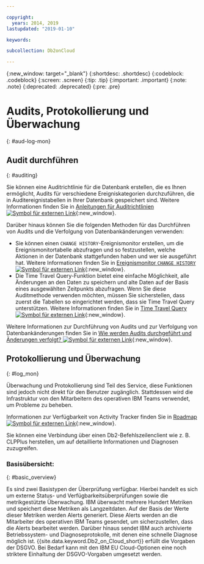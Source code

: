 ```yaml
---

copyright:
  years: 2014, 2019
lastupdated: "2019-01-10"

keywords: 

subcollection: Db2onCloud

---
```


<!-- Attribute definitions --> 
{:new_window: target="_blank"}
{:shortdesc: .shortdesc}
{:codeblock: .codeblock}
{:screen: .screen}
{:tip: .tip}
{:important: .important}
{:note: .note}
{:deprecated: .deprecated}
{:pre: .pre}

# Audits, Protokollierung und Überwachung
{: #aud-log-mon}

## Audit durchführen
{: #auditing}

Sie können eine Auditrichtlinie für die Datenbank erstellen, die es Ihnen ermöglicht, Audits für verschiedene Ereigniskategorien durchzuführen, die in Auditereignistabellen in Ihrer Datenbank gespeichert sind. Weitere Informationen finden Sie in [Anleitungen für Auditrichtlinien ![Symbol für externen Link](../../icons/launch-glyph.svg "Symbol für externen Link")](https://www.ibm.com/support/knowledgecenter/SSFMBX/com.ibm.swg.im.dashdb.security.doc/doc/audit_policy_guidelines.html){:new_window}.

Darüber hinaus können Sie die folgenden Methoden für das Durchführen von Audits und die Verfolgung von Datenbankänderungen verwenden:
* Sie können einen `CHANGE HISTORY`-Ereignismonitor erstellen, um die Ereignismonitortabelle abzufragen und so festzustellen, welche Aktionen in der Datenbank stattgefunden haben und wer sie ausgeführt hat. Weitere Informationen finden Sie in [Ereignismonitor `CHANGE HISTORY` ![Symbol für externen Link](../../icons/launch-glyph.svg "Symbol für externen Link")](https://www.ibm.com/support/knowledgecenter/en/SSEPGG_11.1.0/com.ibm.db2.luw.sql.ref.doc/doc/r0059363.html){:new_window}.
* Die Time Travel Query-Funktion bietet eine einfache Möglichkeit, alle Änderungen an den Daten zu speichern und alte Daten auf der Basis eines ausgewählten Zeitpunkts abzufragen. Wenn Sie diese Auditmethode verwenden möchten, müssen Sie sicherstellen, dass zuerst die Tabellen so eingerichtet werden, dass sie Time Travel Query unterstützen. Weitere Informationen finden Sie in [Time Travel Query ![Symbol für externen Link](../../icons/launch-glyph.svg "Symbol für externen Link")](https://developer.ibm.com/answers/questions/426878/how-do-i-use-time-travel-query-in-db2-or-db2-on-cl/){:new_window}.

Weitere Informationen zur Durchführung von Audits und zur Verfolgung von Datenbankänderungen finden Sie in [Wie werden Audits durchgeführt und Änderungen verfolgt? ![Symbol für externen Link](../../icons/launch-glyph.svg "Symbol für externen Link")](https://developer.ibm.com/answers/questions/427780/how-can-i-audit-or-track-changes-dropped-tables-to.html){:new_window}.

## Protokollierung und Überwachung
{: #log_mon}

Überwachung und Protokollierung sind Teil des Service, diese Funktionen sind jedoch nicht direkt für den Benutzer zugänglich. Stattdessen wird die Infrastruktur von den Mitarbeitern des operativen IBM Teams verwendet, um Probleme zu beheben.  

Informationen zur Verfügbarkeit von Activity Tracker finden Sie in [Roadmap ![Symbol für externen Link](../../icons/launch-glyph.svg "Symbol für externen Link")](https://ibm.biz/db2oncloud-roadmap){:new_window}.

Sie können eine Verbindung über einen Db2-Befehlszeilenclient wie z. B. CLPPlus herstellen, um auf detaillierte Informationen und Diagnosen zuzugreifen.

### Basisübersicht:
{: #basic_overview}

Es sind zwei Basistypen der Überprüfung verfügbar. Hierbei handelt es sich um externe Status- und Verfügbarkeitsüberprüfungen sowie die metrikgestützte Überwachung. IBM überwacht mehrere Hundert Metriken und speichert diese Metriken als Langzeitdaten. Auf der Basis der Werte dieser Metriken werden Alerts generiert. Diese Alerts werden an die Mitarbeiter des operativen IBM Teams gesendet, um sicherzustellen, dass die Alerts bearbeitet werden. Darüber hinaus sendet IBM auch archivierte Betriebssystem- und Diagnoseprotokolle, mit denen eine schnelle Diagnose möglich ist. {{site.data.keyword.Db2_on_Cloud_short}} erfüllt die Vorgaben der DSGVO. Bei Bedarf kann mit den IBM EU Cloud-Optionen eine noch striktere Einhaltung der DSGVO-Vorgaben umgesetzt werden.


